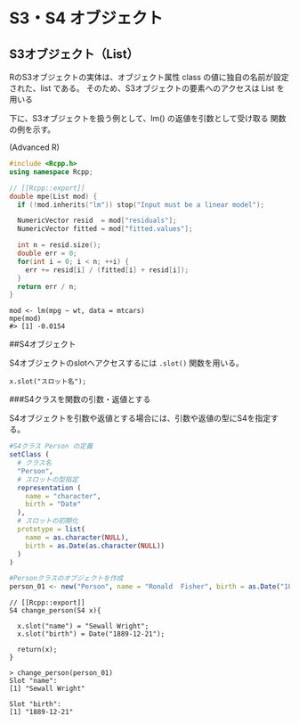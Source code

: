 # S3・S4 オブジェクト

## S3オブジェクト（List）

RのS3オブジェクトの実体は、オブジェクト属性 class の値に独自の名前が設定された、list である。 そのため、S3オブジェクトの要素へのアクセスは List を用いる

下に、S3オブジェクトを扱う例として、lm() の返値を引数として受け取る 関数の例を示す。


(Advanced R)
```cpp
#include <Rcpp.h>
using namespace Rcpp;

// [[Rcpp::export]]
double mpe(List mod) {
  if (!mod.inherits("lm")) stop("Input must be a linear model");

  NumericVector resid  = mod["residuals"];
  NumericVector fitted = mod["fitted.values"];

  int n = resid.size();
  double err = 0;
  for(int i = 0; i < n; ++i) {
    err += resid[i] / (fitted[i] + resid[i]);
  }
  return err / n;
}
```

```
mod <- lm(mpg ~ wt, data = mtcars)
mpe(mod)
#> [1] -0.0154
```

##S4オブジェクト

S4オブジェクトのslotへアクセスするには `.slot()` 関数を用いる。

```
x.slot("スロット名");
```

###S4クラスを関数の引数・返値とする

S4オブジェクトを引数や返値とする場合には、引数や返値の型にS4を指定する。

```R
#S4クラス Person の定義
setClass (
  # クラス名
  "Person",
  # スロットの型指定
  representation (
    name = "character",
    birth = "Date"
  ),
  # スロットの初期化
  prototype = list(
    name = as.character(NULL),
    birth = as.Date(as.character(NULL))
  )
)

#Personクラスのオブジェクトを作成
person_01 <- new("Person", name = "Ronald  Fisher", birth = as.Date("1890-02-17"))

```


```
// [[Rcpp::export]]
S4 change_person(S4 x){
  
  x.slot("name") = "Sewall Wright";
  x.slot("birth") = Date("1889-12-21");
  
  return(x);
}
```

```
> change_person(person_01)
Slot "name":
[1] "Sewall Wright"

Slot "birth":
[1] "1889-12-21"

```






